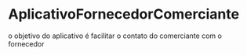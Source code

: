 # AplicativoFornecedorComerciante
o objetivo do aplicativo é facilitar o contato do comerciante com o fornecedor
